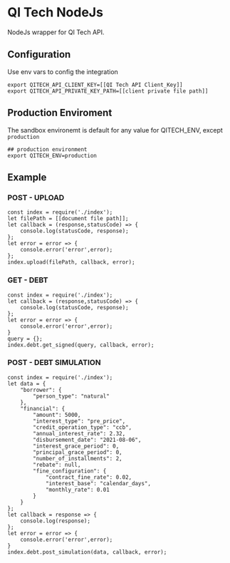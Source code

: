 # QI Tech NodeJs

NodeJs wrapper for QI Tech API.

## Configuration

Use env vars to config the integration

```
export QITECH_API_CLIENT_KEY=[[QI Tech API Client_Key]]
export QITECH_API_PRIVATE_KEY_PATH=[[client private file path]]
```

## Production Enviroment 

The sandbox environemt is default for any value for QITECH_ENV, except `production`

```
## production environment
export QITECH_ENV=production
```


## Example

### POST - UPLOAD


```
const index = require('./index');
let filePath = [[document file path]];
let callback = (response,statusCode) => {
    console.log(statusCode, response);
};
let error = error => {
    console.error('error',error);
};
index.upload(filePath, callback, error);
```

### GET - DEBT 


```
const index = require('./index');
let callback = (response,statusCode) => {
    console.log(statusCode, response);
};
let error = error => {
    console.error('error',error);
}
query = {};
index.debt.get_signed(query, callback, error);
```

### POST - DEBT SIMULATION


```
const index = require('./index');
let data = {
    "borrower": {
        "person_type": "natural"
    },
    "financial": {
        "amount": 5000,
        "interest_type": "pre_price",
        "credit_operation_type": "ccb",
        "annual_interest_rate": 2.32,
        "disbursement_date": "2021-08-06",
        "interest_grace_period": 0,
        "principal_grace_period": 0,
        "number_of_installments": 2,
        "rebate": null,
        "fine_configuration": {
            "contract_fine_rate": 0.02,
            "interest_base": "calendar_days",
            "monthly_rate": 0.01
        }
    }
};
let callback = response => {
    console.log(response);
};
let error = error => {
    console.error('error',error);
}
index.debt.post_simulation(data, callback, error);
```
